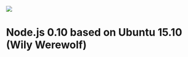 [![](https://badge.imagelayers.io/beevelop/nodejs:latest.svg)](https://imagelayers.io/?images=beevelop/nodejs:latest 'Get your own badge on imagelayers.io')

# Node.js 0.10 based on Ubuntu 15.10 (Wily Werewolf)
